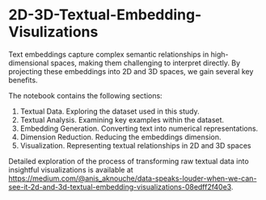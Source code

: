 # 2D-3D-Textual-Embedding-Visulizations

Text embeddings capture complex semantic relationships in high-dimensional spaces, making them challenging to interpret directly. By projecting these embeddings into 2D and 3D spaces, we gain several key benefits.

The notebook contains the following sections:
1. Textual Data. Exploring the dataset used in this study.
2. Textual Analysis. Examining key examples within the dataset.
3. Embedding Generation. Converting text into numerical representations.
4. Dimension Reduction. Reducing the embeddings dimension.
5. Visualization. Representing  textual relationships in 2D and 3D spaces

Detailed exploration of the process of transforming raw textual data into insightful visualizations is available at https://medium.com/@anis_aknouche/data-speaks-louder-when-we-can-see-it-2d-and-3d-textual-embedding-visualizations-08edff2f40e3.

